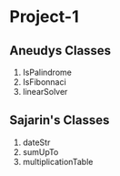 # Project-1

## Aneudys Classes

1. IsPalindrome
2. IsFibonnaci
3. linearSolver


## Sajarin's Classes
1. dateStr
2. sumUpTo
3. multiplicationTable

